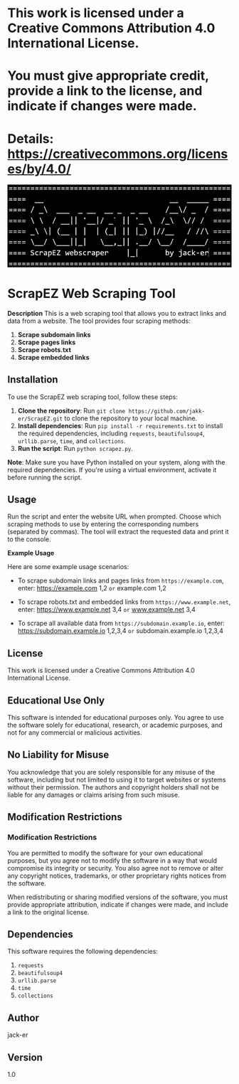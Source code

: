 # This work is licensed under a Creative Commons Attribution 4.0 International License.
# You must give appropriate credit, provide a link to the license, and indicate if changes were made.
# Details: https://creativecommons.org/licenses/by/4.0/

<!---
===================================================
====  __                             __  _____ ====
==== / _\  ___  _ __  __ _  _ __    /__\/ _  / ====
==== \ \  / __|| '__|/ _` || '_ \  /_\  \// /  ====
==== _\ \| (__ | |  | (_| || |_) |//__   / //\ ====
==== \__/ \___||_|   \__,_|| .__/ \__/  /____/ ====
==== ScrapEZ webscraper    |_|      by jack-er ====
===================================================
--->
![ScrapEZ Banner](banner/banner_black.png)

ScrapEZ Web Scraping Tool
================================

**Description**
This is a web scraping tool that allows you to extract links and data from a website. The tool provides four scraping methods:

1. **Scrape subdomain links**
2. **Scrape pages links**
3. **Scrape robots.txt**
4. **Scrape embedded links**

**Installation**
--------------

To use the ScrapEZ web scraping tool, follow these steps:

1. **Clone the repository**: Run `git clone https://github.com/jakk-er/ScrapEZ.git` to clone the repository to your local machine.
2. **Install dependencies**: Run `pip install -r requirements.txt` to install the required dependencies, including `requests`, `beautifulsoup4`, `urllib.parse`, `time`, and `collections`.
3. **Run the script**: Run `python scrapez.py`.

**Note**: Make sure you have Python installed on your system, along with the required dependencies. If you're using a virtual environment, activate it before running the script.

**Usage**
---------

Run the script and enter the website URL when prompted.
Choose which scraping methods to use by entering the corresponding numbers (separated by commas).
The tool will extract the requested data and print it to the console.

**Example Usage**

Here are some example usage scenarios:

* To scrape subdomain links and pages links from `https://example.com`, enter: https://example.com 1,2 `or` example.com 1,2

* To scrape robots.txt and embedded links from `https://www.example.net`, enter: https://www.example.net 3,4 `or` www.example.net 3,4

* To scrape all available data from `https://subdomain.example.io`, enter: https://subdomain.example.io 1,2,3,4 `or` subdomain.example.io 1,2,3,4

**License**
---------

This work is licensed under a Creative Commons Attribution 4.0 International License.

**Educational Use Only**
------------------------

This software is intended for educational purposes only. You agree to use the software solely for educational, research, or academic purposes, and not for any commercial or malicious activities.

**No Liability for Misuse**
---------------------------

You acknowledge that you are solely responsible for any misuse of the software, including but not limited to using it to target websites or systems without their permission. The authors and copyright holders shall not be liable for any damages or claims arising from such misuse.

**Modification Restrictions**
---------------------------

### Modification Restrictions

You are permitted to modify the software for your own educational purposes, but you agree not to modify the software in a way that would compromise its integrity or security. You also agree not to remove or alter any copyright notices, trademarks, or other proprietary rights notices from the software.

When redistributing or sharing modified versions of the software, you must provide appropriate attribution, indicate if changes were made, and include a link to the original license.

**Dependencies**
--------------

This software requires the following dependencies:

1. `requests`
2. `beautifulsoup4`
3. `urllib.parse`
4. `time`
5. `collections`

**Author**
---------

jack-er

**Version**
---------

1.0
